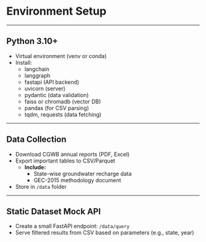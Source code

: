 # Environment Setup
***
## Python 3.10+
- Virtual environment (venv or conda)
- Install:
    - langchain
    - langgraph
    - fastapi (API backend)
    - uvicorn (server)
    - pydantic (data validation)
    - faiss or chromadb (vector DB)
    - pandas (for CSV parsing)
    - tqdm, requests (data fetching)

***

## Data Collection
- Download CGWB annual reports (PDF, Excel)
- Export important tables to CSV/Parquet
    - **Include:**
        - State-wise groundwater recharge data
        - GEC-2015 methodology document
- Store in `/data` folder

***

## Static Dataset Mock API
- Create a small FastAPI endpoint: `/data/query`
- Serve filtered results from CSV based on parameters (e.g., state, year)
